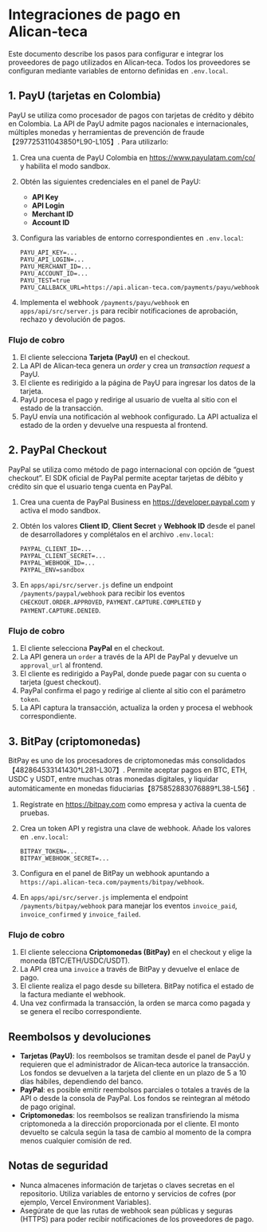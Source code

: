 # Integraciones de pago en Alican‑teca

Este documento describe los pasos para configurar e integrar los proveedores de pago utilizados en Alican‑teca.  Todos los proveedores se configuran mediante variables de entorno definidas en `.env.local`.

## 1. PayU (tarjetas en Colombia)

PayU se utiliza como procesador de pagos con tarjetas de crédito y débito en Colombia.  La API de PayU admite pagos nacionales e internacionales, múltiples monedas y herramientas de prevención de fraude【297725311043850†L90-L105】.  Para utilizarlo:

1. Crea una cuenta de PayU Colombia en <https://www.payulatam.com/co/> y habilita el modo sandbox.
2. Obtén las siguientes credenciales en el panel de PayU:
   - **API Key**
   - **API Login**
   - **Merchant ID**
   - **Account ID**
3. Configura las variables de entorno correspondientes en `.env.local`:

   ```env
   PAYU_API_KEY=...
   PAYU_API_LOGIN=...
   PAYU_MERCHANT_ID=...
   PAYU_ACCOUNT_ID=...
   PAYU_TEST=true
   PAYU_CALLBACK_URL=https://api.alican-teca.com/payments/payu/webhook
   ```
4. Implementa el webhook `/payments/payu/webhook` en `apps/api/src/server.js` para recibir notificaciones de aprobación, rechazo y devolución de pagos.

### Flujo de cobro

1. El cliente selecciona **Tarjeta (PayU)** en el checkout.
2. La API de Alican‑teca genera un *order* y crea un *transaction request* a PayU.
3. El cliente es redirigido a la página de PayU para ingresar los datos de la tarjeta.
4. PayU procesa el pago y redirige al usuario de vuelta al sitio con el estado de la transacción.
5. PayU envía una notificación al webhook configurado.  La API actualiza el estado de la orden y devuelve una respuesta al frontend.

## 2. PayPal Checkout

PayPal se utiliza como método de pago internacional con opción de “guest checkout”.  El SDK oficial de PayPal permite aceptar tarjetas de débito y crédito sin que el usuario tenga cuenta en PayPal.

1. Crea una cuenta de PayPal Business en <https://developer.paypal.com> y activa el modo sandbox.
2. Obtén los valores **Client ID**, **Client Secret** y **Webhook ID** desde el panel de desarrolladores y complétalos en el archivo `.env.local`:

   ```env
   PAYPAL_CLIENT_ID=...
   PAYPAL_CLIENT_SECRET=...
   PAYPAL_WEBHOOK_ID=...
   PAYPAL_ENV=sandbox
   ```
3. En `apps/api/src/server.js` define un endpoint `/payments/paypal/webhook` para recibir los eventos `CHECKOUT.ORDER.APPROVED`, `PAYMENT.CAPTURE.COMPLETED` y `PAYMENT.CAPTURE.DENIED`.

### Flujo de cobro

1. El cliente selecciona **PayPal** en el checkout.
2. La API genera un `order` a través de la API de PayPal y devuelve un `approval_url` al frontend.
3. El cliente es redirigido a PayPal, donde puede pagar con su cuenta o tarjeta (guest checkout).
4. PayPal confirma el pago y redirige al cliente al sitio con el parámetro `token`.
5. La API captura la transacción, actualiza la orden y procesa el webhook correspondiente.

## 3. BitPay (criptomonedas)

BitPay es uno de los procesadores de criptomonedas más consolidados【482864533141430†L281-L307】.  Permite aceptar pagos en BTC, ETH, USDC y USDT, entre muchas otras monedas digitales, y liquidar automáticamente en monedas fiduciarias【875852883076889†L38-L56】.

1. Regístrate en <https://bitpay.com> como empresa y activa la cuenta de pruebas.
2. Crea un token API y registra una clave de webhook.  Añade los valores en `.env.local`:

   ```env
   BITPAY_TOKEN=...
   BITPAY_WEBHOOK_SECRET=...
   ```
3. Configura en el panel de BitPay un webhook apuntando a `https://api.alican-teca.com/payments/bitpay/webhook`.
4. En `apps/api/src/server.js` implementa el endpoint `/payments/bitpay/webhook` para manejar los eventos `invoice_paid`, `invoice_confirmed` y `invoice_failed`.

### Flujo de cobro

1. El cliente selecciona **Criptomonedas (BitPay)** en el checkout y elige la moneda (BTC/ETH/USDC/USDT).
2. La API crea una `invoice` a través de BitPay y devuelve el enlace de pago.
3. El cliente realiza el pago desde su billetera.  BitPay notifica el estado de la factura mediante el webhook.
4. Una vez confirmada la transacción, la orden se marca como pagada y se genera el recibo correspondiente.

## Reembolsos y devoluciones

* **Tarjetas (PayU)**: los reembolsos se tramitan desde el panel de PayU y requieren que el administrador de Alican‑teca autorice la transacción.  Los fondos se devuelven a la tarjeta del cliente en un plazo de 5 a 10 días hábiles, dependiendo del banco.
* **PayPal**: es posible emitir reembolsos parciales o totales a través de la API o desde la consola de PayPal.  Los fondos se reintegran al método de pago original.
* **Criptomonedas**: los reembolsos se realizan transfiriendo la misma criptomoneda a la dirección proporcionada por el cliente.  El monto devuelto se calcula según la tasa de cambio al momento de la compra menos cualquier comisión de red.

## Notas de seguridad

* Nunca almacenes información de tarjetas o claves secretas en el repositorio.  Utiliza variables de entorno y servicios de cofres (por ejemplo, Vercel Environment Variables).
* Asegúrate de que las rutas de webhook sean públicas y seguras (HTTPS) para poder recibir notificaciones de los proveedores de pago.
